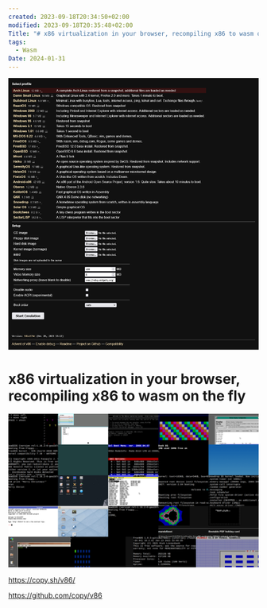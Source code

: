 ```yaml
---
created: 2023-09-18T20:34:50+02:00
modified: 2023-09-18T20:35:48+02:00
Title: "# x86 virtualization in your browser, recompiling x86 to wasm on the fly"
tags:
  - Wasm
Date: 2024-01-31
---
```


![](../_asset/Pasted%20image%2020240131150049.png)

# x86 virtualization in your browser, recompiling x86 to wasm on the fly



![](../_asset/screenshot.png)


https://copy.sh/v86/

https://github.com/copy/v86

